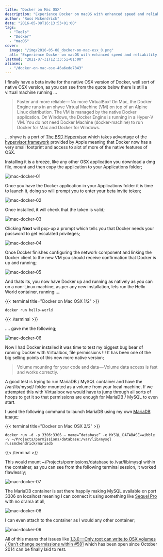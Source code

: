 ```yaml
---
title: "Docker on Mac OSX"
description: "Experience Docker on macOS with enhanced speed and reliability. Learn how to install and leverage its native features seamlessly."
author: "Russ Mckendrick"
date: "2016-05-08T16:13:53+01:00"
tags:
  - "Tools"
  - "Docker"
  - "macOS"
cover:
  image: "/img/2016-05-08_docker-on-mac-osx_0.png"
  alt: "Experience Docker on macOS with enhanced speed and reliability. Learn how to install and leverage its native features seamlessly."
lastmod: "2021-07-31T12:33:51+01:00"
aliases:
  - "/docker-on-mac-osx-46a6ede7843"
---
```


I finally have a beta invite for the native OSX version of Docker, well sort of native OSX version, as you can see from the quote below there is still a virtual machine running …

> Faster and more reliable — No more VirtualBox! On Mac, the Docker Engine runs in an xhyve Virtual Machine (VM) on top of an Alpine Linux distribution. The VM is managed by the native Docker application. On Windows, the Docker Engine is running in a Hyper-V VM. You do not need Docker Machine (docker-machine) to run Docker for Mac and Docker for Windows.

… xhyve is a port of [The BSD Hypervisor](http://www.bhyve.org) which takes advantage of the [hypervisor framework](https://developer.apple.com/library/mac/documentation/DriversKernelHardware/Reference/Hypervisor/index.html) provided by Apple meaning that Docker now has a very small footprint and access to alot of more of the native features of OSX.

Installing it is a breeze, like any other OSX application you download a dmg file, mount and then copy the application to your Applications folder;

![mac-docker-01](/img/2016-05-08_docker-on-mac-osx_1.png)

Once you have the Docker application in your Applications folder it is time to launch it, doing so will prompt you to enter your beta invite token;

![mac-docker-02](/img/2016-05-08_docker-on-mac-osx_2.png)

Once installed, it will check that the token is valid;

![mac-docker-03](/img/2016-05-08_docker-on-mac-osx_3.png)

Clicking **Next** will pop-up a prompt which tells you that Docker needs your password to get escalated privileges;

![mac-docker-04](/img/2016-05-08_docker-on-mac-osx_4.png)

Once Docker finishes configuring the network component and linking the Docker client to the new VM you should receive confirmation that Docker is up and running;

![mac-docker-05](/img/2016-05-08_docker-on-mac-osx_5.png)

And thats its, you now have Docker up and running as natively as you can on a non-Linux machine, as per any new installation, lets run the Hello World container, running ….

{{< terminal title="Docker on Mac OSX 1/2" >}}
```
docker run hello-world
```
{{< /terminal >}}

…. gave me the following;

![mac-docker-06](/img/2016-05-08_docker-on-mac-osx_6.png)

Now I had Docker installed it was time to test my biggest bug bear of running Docker with Virtualbox, file permissions !!! It has been one of the big selling points of this new more native version;

> Volume mounting for your code and data — Volume data access is fast and works correctly.

A good test is trying to run MariaDB / MySQL container and have the /var/lib/mysql/ folder mounted as a volume from your local machine. If we attempted this with Virtualbox we would have to jump through all sorts of hoops to get it so that permissions are enough for MariaDB / MySQL to even start.

I used the following command to launch MariaDB using my own [MariaDB image](https://hub.docker.com/r/russmckendrick/mariadb/);

{{< terminal title="Docker on Mac OSX 2/2" >}}
```
docker run -d -p 3306:3306 — name=”database” -e MYSQL_DATABASE=wibble -v ~/Projects/permissions/database:/var/lib/mysql russmckendrick/mariadb
```
{{< /terminal >}}

This would mount ~/Projects/permissions/database to /var/lib/mysql within the container, as you can see from the following terminal session, it worked flawlessly;

![mac-docker-07](/img/2016-05-08_docker-on-mac-osx_7.png)

The MariaDB container is sat there happily making MySQL available on port 3306 on localhost meaning I can connect it using something like [Sequel Pro](http://www.sequelpro.com/) with no drama at all;

![mac-docker-08](/img/2016-05-08_docker-on-mac-osx_8.png)

I can even attach to the container as I would any other container;

![mac-docker-09](/img/2016-05-08_docker-on-mac-osx_9.png)

All of this means that issues like [1.3.0 — Only root can write to OSX volumes / Can’t change permissions within #581](https://github.com/boot2docker/boot2docker/issues/581) which has been open since October 2014 can be finally laid to rest.

